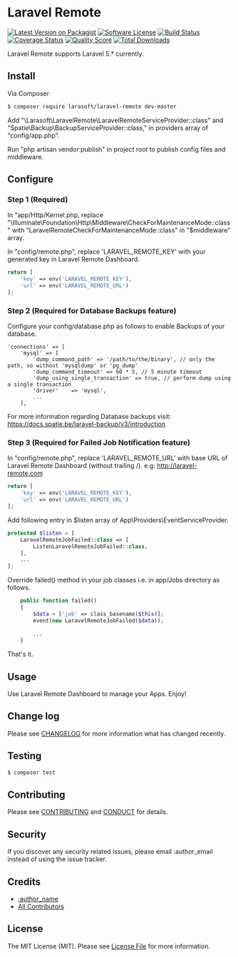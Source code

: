 # Laravel Remote

[![Latest Version on Packagist][ico-version]][link-packagist]
[![Software License][ico-license]](LICENSE.md)
[![Build Status][ico-travis]][link-travis]
[![Coverage Status][ico-scrutinizer]][link-scrutinizer]
[![Quality Score][ico-code-quality]][link-code-quality]
[![Total Downloads][ico-downloads]][link-downloads]

Laravel Remote supports Laravel 5.* currently.

## Install

Via Composer

``` bash
$ composer require larasoft/laravel-remote dev-master
```
Add "\Larasoft\LaravelRemote\LaravelRemoteServiceProvider::class" and "Spatie\Backup\BackupServiceProvider::class," in providers array of "config/app.php".

Run "php artisan vendor:publish" in project root to publish config files and middleware.

## Configure

### Step 1 (Required)
In "app/Http/Kernel.php, replace "\Illuminate\Foundation\Http\Middleware\CheckForMaintenanceMode::class" with "LaravelRemoteCheckForMaintenanceMode::class" in "$middleware" array.

In "config/remote.php", replace 'LARAVEL_REMOTE_KEY' with your generated key in Laravel Remote Dashboard.
``` php
return [
    'key' => env('LARAVEL_REMOTE_KEY'),
    'url' => env('LARAVEL_REMOTE_URL')
];
```

### Step 2 (Required for Database Backups feature)

Configure your config/database.php as follows to enable Backups of your database.

```
'connections' => [
	'mysql' => [
		'dump_command_path' => '/path/to/the/binary', // only the path, so without 'mysqldump' or 'pg_dump'
		'dump_command_timeout' => 60 * 5, // 5 minute timeout
		'dump_using_single_transaction' => true, // perform dump using a single transaction
		'driver'    => 'mysql',
		...
	],
```
For more information regarding Database backups visit: https://docs.spatie.be/laravel-backup/v3/introduction

### Step 3 (Required for Failed Job Notification feature)

In "config/remote.php", replace 'LARAVEL_REMOTE_URL' with base URL of Laravel Remote Dashboard (without trailing /). e.g: http://laravel-remote.com
``` php
return [
    'key' => env('LARAVEL_REMOTE_KEY'),
    'url' => env('LARAVEL_REMOTE_URL')
];
```

Add following entry in $listen array of App\Providers\EventServiceProvider.
``` php
protected $listen = [
    LaravelRemoteJobFailed::class => [
        ListenLaravelRemoteJobFailed::class,
    ],
    ...
];
```

Override failed() method in your job classes i.e. in app/Jobs directory as follows.
``` php
    public function failed()
    {
        $data = ['job' => class_basename($this)];
        event(new LaravelRemoteJobFailed($data));
        
        ...
    }
```


That's it.

## Usage

Use Laravel Remote Dashboard to manage your Apps. Enjoy!

## Change log

Please see [CHANGELOG](CHANGELOG.md) for more information what has changed recently.

## Testing

``` bash
$ composer test
```

## Contributing

Please see [CONTRIBUTING](CONTRIBUTING.md) and [CONDUCT](CONDUCT.md) for details.

## Security

If you discover any security related issues, please email :author_email instead of using the issue tracker.

## Credits

- [:author_name][link-author]
- [All Contributors][link-contributors]

## License

The MIT License (MIT). Please see [License File](LICENSE.md) for more information.

[ico-version]: https://img.shields.io/packagist/v/:vendor/:package_name.svg?style=flat-square
[ico-license]: https://img.shields.io/badge/license-MIT-brightgreen.svg?style=flat-square
[ico-travis]: https://img.shields.io/travis/:vendor/:package_name/master.svg?style=flat-square
[ico-scrutinizer]: https://img.shields.io/scrutinizer/coverage/g/:vendor/:package_name.svg?style=flat-square
[ico-code-quality]: https://img.shields.io/scrutinizer/g/:vendor/:package_name.svg?style=flat-square
[ico-downloads]: https://img.shields.io/packagist/dt/:vendor/:package_name.svg?style=flat-square

[link-packagist]: https://packagist.org/packages/:vendor/:package_name
[link-travis]: https://travis-ci.org/:vendor/:package_name
[link-scrutinizer]: https://scrutinizer-ci.com/g/:vendor/:package_name/code-structure
[link-code-quality]: https://scrutinizer-ci.com/g/:vendor/:package_name
[link-downloads]: https://packagist.org/packages/:vendor/:package_name
[link-author]: https://github.com/:author_username
[link-contributors]: ../../contributors
